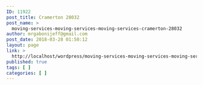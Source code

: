```yaml
---
ID: 11922
post_title: Cramerton 28032
post_name: >
  moving-services-moving-services-moving-services-cramerton-28032
author: mrgabonijeff@gmail.com
post_date: 2018-03-28 01:50:12
layout: page
link: >
  http://localhost/wordpress/moving-services-moving-services-moving-services-cramerton-28032/
published: true
tags: [ ]
categories: [ ]
---
```

